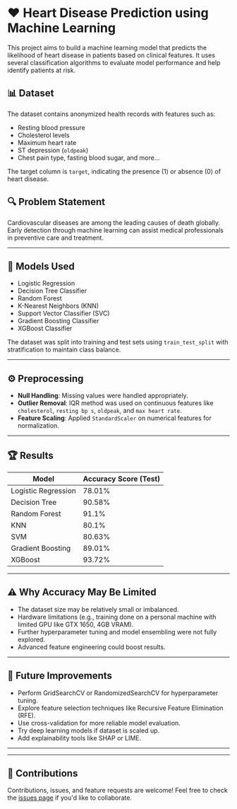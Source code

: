 
# ❤️ Heart Disease Prediction using Machine Learning

This project aims to build a machine learning model that predicts the likelihood of heart disease in patients based on clinical features. It uses several classification algorithms to evaluate model performance and help identify patients at risk.

## 📊 Dataset

The dataset contains anonymized health records with features such as:
- Resting blood pressure
- Cholesterol levels
- Maximum heart rate
- ST depression (`oldpeak`)
- Chest pain type, fasting blood sugar, and more...

The target column is `target`, indicating the presence (1) or absence (0) of heart disease.

## 🔍 Problem Statement

Cardiovascular diseases are among the leading causes of death globally. Early detection through machine learning can assist medical professionals in preventive care and treatment.

---

## 🧪 Models Used

- Logistic Regression
- Decision Tree Classifier
- Random Forest
- K-Nearest Neighbors (KNN)
- Support Vector Classifier (SVC)
- Gradient Boosting Classifier
- XGBoost Classifier

The dataset was split into training and test sets using `train_test_split` with stratification to maintain class balance.

---

## ⚙️ Preprocessing

- **Null Handling**: Missing values were handled appropriately.
- **Outlier Removal**: IQR method was used on continuous features like `cholesterol`, `resting bp s`, `oldpeak`, and `max heart rate`.
- **Feature Scaling**: Applied `StandardScaler` on numerical features for normalization.

---

## 🏆 Results

| Model                  | Accuracy Score (Test) |
|-----------------------|------------------------|
| Logistic Regression   |         78.01%         |
| Decision Tree         |         90.58%         |
| Random Forest         |         91.1%          |
| KNN                   |         80.1%          |
| SVM                   |         80.63%         |
| Gradient Boosting     |         89.01%         |
| XGBoost               |         93.72%         |

---

## ⚠️ Why Accuracy May Be Limited

- The dataset size may be relatively small or imbalanced.
- Hardware limitations (e.g., training done on a personal machine with limited GPU like GTX 1650, 4GB VRAM).
- Further hyperparameter tuning and model ensembling were not fully explored.
- Advanced feature engineering could boost results.

---

## 🚀 Future Improvements

- Perform GridSearchCV or RandomizedSearchCV for hyperparameter tuning.
- Explore feature selection techniques like Recursive Feature Elimination (RFE).
- Use cross-validation for more reliable model evaluation.
- Try deep learning models if dataset is scaled up.
- Add explainability tools like SHAP or LIME.

---


---

## 🤝 Contributions

Contributions, issues, and feature requests are welcome! Feel free to check the [issues page](https://github.com/yourusername/heart-disease-prediction/issues) if you'd like to collaborate.
